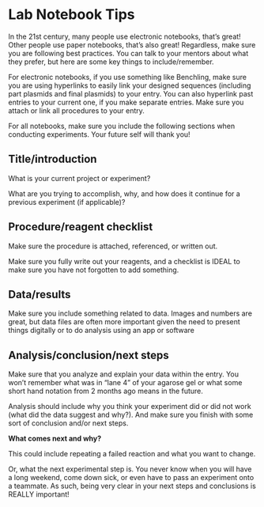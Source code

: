 # Lab Notebook Tips
In the 21st century, many people use electronic notebooks, that’s great!
Other people use paper notebooks, that’s also great! 
Regardless, make sure you are following best practices. 
You can talk to your mentors about what they prefer, but here are some key things to include/remember.

For electronic notebooks, if you use something like Benchling, make sure you are using hyperlinks to easily link your designed sequences (including part plasmids and final plasmids) to your entry. 
You can also hyperlink past entries to your current one, if you make separate entries. 
Make sure you attach or link all procedures to your entry.  

For all notebooks, make sure you include the following sections when conducting experiments. 
Your future self will thank you!

## Title/introduction
What is your current project or experiment? 

What are you trying to accomplish, why, and how does it continue for a previous experiment (if applicable)?

## Procedure/reagent checklist
Make sure the procedure is attached, referenced, or written out. 

Make sure you fully write out your reagents, and a checklist is IDEAL to make sure you have not forgotten to add something.

## Data/results

Make sure you include something related to data. 
Images and numbers are great, but data files are often more important given the need to present things digitally or to do analysis using an app or software

## Analysis/conclusion/next steps 
Make sure that you analyze and explain your data within the entry. 
You won’t remember what was in “lane 4” of your agarose gel or what some short hand notation from 2 months ago means in the future. 

Analysis should include why you think your experiment did or did not work (what did the data suggest and why?). 
And make sure you finish with some sort of conclusion and/or next steps.

**What comes next and why?**

This could include repeating a failed reaction and what you want to change. 

Or, what the next experimental step is. 
You never know when you will have a long weekend, come down sick, or even have to pass an experiment onto a teammate. 
As such, being very clear in your next steps and conclusions is REALLY important!
